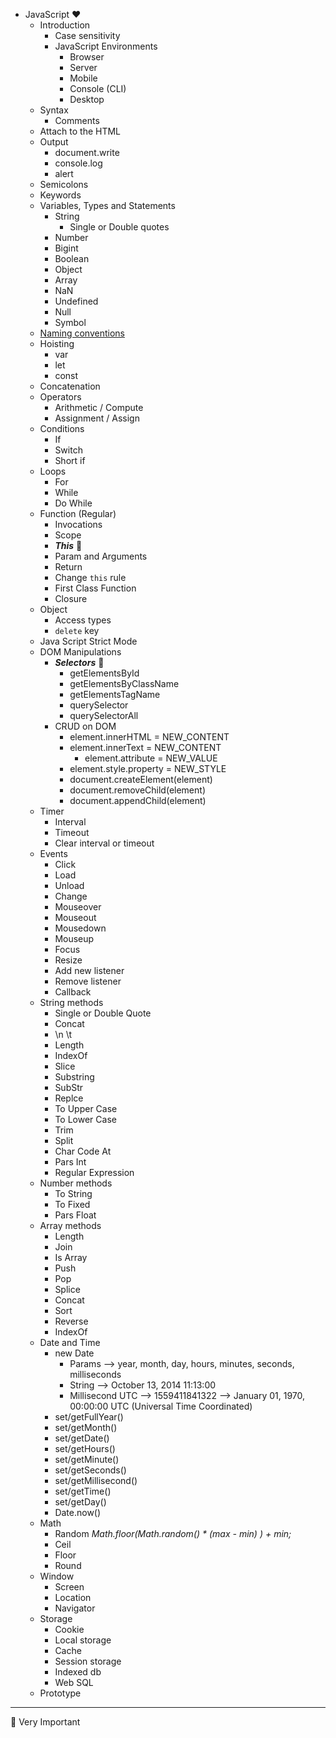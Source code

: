 - JavaScript ❤️
    - Introduction
      - Case sensitivity
      - JavaScript Environments
        - Browser
        - Server
        - Mobile
        - Console (CLI)
        - Desktop
    - Syntax
        - Comments
    - Attach to the HTML
    - Output
        - document.write
        - console.log
        - alert
    - Semicolons
    - Keywords
    - Variables, Types and Statements
        - String
            - Single or Double quotes
        - Number
        - Bigint
        - Boolean
        - Object
        - Array
        - NaN
        - Undefined
        - Null
        - Symbol
    - [Naming conventions](./../../General/NamingConventions/README.md)
    - Hoisting
        - var
        - let 
        - const 
    - Concatenation
    - Operators
        - Arithmetic / Compute
        - Assignment / Assign
    - Conditions
        - If
        - Switch
        - Short if
    - Loops
        - For
        - While
        - Do While
    - Function (Regular)
        - Invocations 
        - Scope
        - ***This*** 🔴
        - Param and Arguments
        - Return
        - Change ```this``` rule
        - First Class Function
        - Closure
    - Object
        - Access types
        - ```delete``` key
    - Java Script Strict Mode
    - DOM Manipulations
        - ***Selectors*** 🔴
            - getElementsById
            - getElementsByClassName
            - getElementsTagName
            - querySelector
            - querySelectorAll
        - CRUD on DOM
            - element.innerHTML = NEW_CONTENT
            - element.innerText = NEW_CONTENT
                - element.attribute = NEW_VALUE
            - element.style.property = NEW_STYLE
            - document.createElement(element)
            - document.removeChild(element)
            - document.appendChild(element)
    - Timer
        - Interval
        - Timeout
        - Clear interval or timeout
    - Events
        - Click
        - Load
        - Unload
        - Change
        - Mouseover
        - Mouseout
        - Mousedown
        - Mouseup
        - Focus
        - Resize
        - Add new listener
        - Remove listener
        - Callback
    - String methods
        - Single or Double Quote
        - Concat
        - \n \t
        - Length
        - IndexOf
        - Slice
        - Substring
        - SubStr
        - Replce
        - To Upper Case
        - To Lower Case
        - Trim
        - Split
        - Char Code At
        - Pars Int
        - Regular Expression
    - Number methods
        - To String
        - To Fixed
        - Pars Float
    - Array methods
        - Length
        - Join
        - Is Array
        - Push
        - Pop
        - Splice
        - Concat
        - Sort
        - Reverse
        - IndexOf
    - Date and Time
        - new Date
            - Params --> year, month, day, hours, minutes, seconds, milliseconds
            - String --> October 13, 2014 11:13:00
            - Millisecond UTC --> 1559411841322 --> January 01, 1970, 00:00:00 UTC (Universal Time Coordinated)
        - set/getFullYear()
        - set/getMonth()
        - set/getDate()
        - set/getHours()
        - set/getMinute()
        - set/getSeconds()
        - set/getMillisecond()
        - set/getTime()
        - set/getDay()
        - Date.now()
    - Math
        - Random _Math.floor(Math.random() * (max - min) ) + min;_
        - Ceil
        - Floor
        - Round
    - Window
        - Screen
        - Location
        - Navigator
    - Storage
        - Cookie
        - Local storage
        - Cache
        - Session storage
        - Indexed db
        - Web SQL
    - Prototype

---
🔴 Very Important